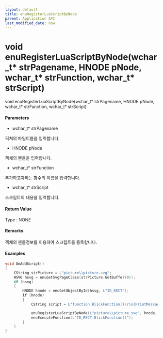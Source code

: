 ```yaml
---
layout: default
title: enuRegisterLuaScriptByNode
parent: Application API
last_modified_date: now
---
```

# void enuRegisterLuaScriptByNode\(wchar\_t\* strPagename, HNODE pNode, wchar\_t\* strFunction, wchar\_t\* strScript\)

void enuRegisterLuaScriptByNode\(wchar\_t\* strPagename, HNODE pNode, wchar\_t\* strFunction, wchar\_t\* strScript\)

#### Parameters

* wchar\_t\* strPagename

픽쳐의 파일이름을 입력합니다.

* HNODE pNode

객체의 핸들을 입력합니다.

* wchar\_t\* strFunction

추가하고자하는 함수의 이름을 입력합니다.

* wchar\_t\* strScript

스크립트의 내용을 입력합니다.

#### Return Value

Type : NONE

#### Remarks

객체의 핸들정보를 이용하여 스크립트를 등록합니다.

#### Examples

```cpp
void OnAddScript()
{    
    CString strPicture = L"picture\\picture.svg";
    HSVG hsvg = enuGetSvgPageClass(strPicture.GetBuffer(0));
    if (hsvg)
    {
        HNODE hnode = enuGetObjectById(hsvg, L"ID_RECT");
        if (hnode)
        {
            CString script = L"function BlickFunction()\r\n{PrintMessage(\"call...\")\r\n}" // lua script function

            enuRegisterLuaScriptByNode(L"picture\\picture.svg", hnode, L"BlickFunction", script.GetBuffer(0));
            enuExecuteFunction(L"ID_RECT.BlickFunction()");    
        }   
    }
}
```



